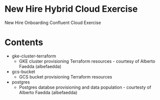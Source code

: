# New Hire Hybrid Cloud Exercise
New Hire Onboarding Confluent Cloud Exercise

# Contents
- gke-cluster-terraform
  - GKE cluster provisioning Terraform resources - courtesy of Alberto Faedda (albefaedda)
- gcs-bucket
  - GCS bucket provisioning Terraform resources
- postgres
  - Postgres databse provisioning and data population - courtesty of Alberto Faedda (albefaedda)

